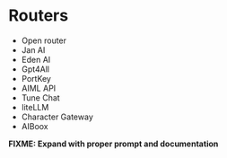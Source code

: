 # Routers

* Open router
* Jan AI
* Eden AI
* Gpt4All
* PortKey
* AIML API
* Tune Chat
* liteLLM
* Character Gateway
* AIBoox

**FIXME: Expand with proper prompt and documentation**
